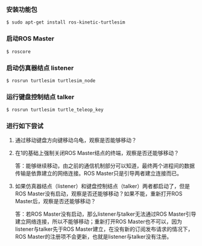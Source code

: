 ### 安装功能包

```shell
$ sudo apt-get install ros-kinetic-turtlesim
```

### 启动ROS Master

```shell
$ roscore
```

### 启动仿真器结点 listener

```shell
$ rosrun turtlesim turtlesim_node
```

### 运行键盘控制结点 talker

```shell
$ rosrun turtlesim turtle_teleop_key
```

### 进行如下尝试

1. 通过移动键盘方向键移动乌龟，观察是否能够移动？

2. 在1的基础上强制关闭ROS Master结点的终端，观察是否还能够移动？

   答：能够继续移动，由之前的通信机制部分可以知道，最终两个进程间的数据传输是依靠建立的网络连接。ROS Master只是引导两者建立连接而已。

3. 如果仿真器结点（listener）和键盘控制结点（talker）两者都启动了，但是ROS Master没有启动，观察是否还能够移动？如果不能，重新打开ROS Master后，观察是否还能够移动？

   答：若ROS Master没有启动，那么listener与talker无法通过ROS Master引导建立网络连接，所以不能够移动；重新打开ROS Master也不可以，因为listener与talker先于ROS Master建立，在没有新的订阅发布请求的情况下，ROS Master的注册项不会更新，也就是listener与talker没有注册。

